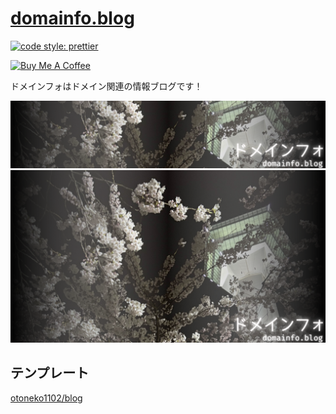# [domainfo.blog](https://domainfo.blog)

[![code style: prettier](https://img.shields.io/badge/code_style-prettier-ff69b4.svg?style=flat-square)](https://github.com/prettier/prettier)

<a href="https://www.buymeacoffee.com/debuloper" target="_blank"><img src="https://cdn.buymeacoffee.com/buttons/v2/default-yellow.png" alt="Buy Me A Coffee" style="height: 60px !important;width: 217px !important;" ></a>

ドメインフォはドメイン関連の情報ブログです！

[![header](./routes/assets/img/header.png)](https://domainfo.blog)
[![thumbnail](./routes/assets/img/thumbnail.png)](https://domainfo.blog)

## テンプレート

[otoneko1102/blog](https://github.com/otoneko1102/blog)
